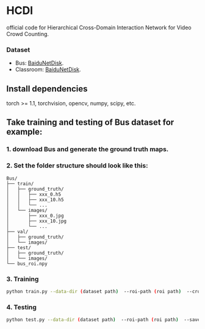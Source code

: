 # HCDI

official code for Hierarchical Cross-Domain Interaction Network for Video Crowd Counting.

### Dataset

* Bus: [BaiduNetDisk](https://pan.baidu.com/s/18YosH0MWtXZQZ5xf3Y9y_A?pwd=nknu).
* Classroom: [BaiduNetDisk](https://pan.baidu.com/s/1fasDO6quWNLVuG_yVMmCCQ?pwd=eehx).

## Install dependencies

torch >= 1.1, torchvision, opencv, numpy, scipy, etc.

## Take training and testing of Bus dataset for example:
### 1. download Bus and generate the ground truth maps.

### 2. Set the folder structure should look like this:
```
Bus/
├── train/
│   ├── ground_truth/
│   │   ├── xxx_0.h5
│   │   ├── xxx_10.h5
│   │   └── ...
│   └── images/
│       ├── xxx_0.jpg
│       ├── xxx_10.jpg
│       └── ...
├── val/
│   ├── ground_truth/
│   └── images/
├── test/
│   ├── ground_truth/
│   └── images/
└── bus_roi.npy
```
### 3. Training
```bash
python train.py --data-dir (dataset path)  --roi-path (roi path)  --crop-height (num)  --crop-width (num)  --max-epoch (num)
```
### 4. Testing
```bash 
python test.py --data-dir (dataset path)  --roi-path (roi path)  --save-dir (weight's path)
```

